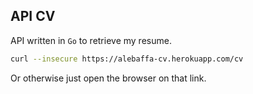 ## API CV
API written in `Go` to retrieve my resume.

```bash
curl --insecure https://alebaffa-cv.herokuapp.com/cv
```

Or otherwise just open the browser on that link.
